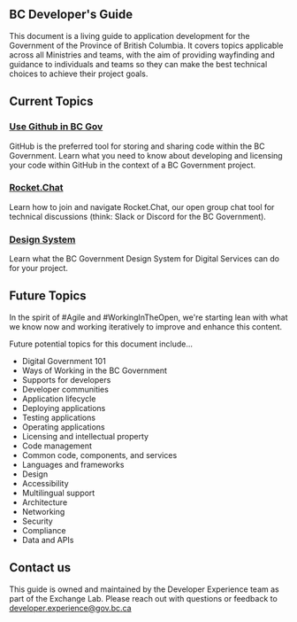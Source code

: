 ## BC Developer's Guide

This document is a living guide to application development for the Government of the Province of British Columbia. It covers topics applicable across all Ministries and teams, with the aim of providing wayfinding and guidance to individuals and teams so they can make the best technical choices to achieve their project goals. 

## Current Topics

### [Use Github in BC Gov](/use-github-in-bcgov/bc-government-organizations-in-github/)

GitHub is the preferred tool for storing and sharing code within the BC Government. Learn what you need to know about developing and licensing your code within GitHub in the context of a BC Government project. 

### [Rocket.Chat](/rocketchat/steps-to-join-rocketchat/)

Learn how to join and navigate Rocket.Chat, our open group chat tool for technical discussions (think: Slack or Discord for the BC Government). 

### [Design System](/design-system/about-the-design-system/)

Learn what the BC Government Design System for Digital Services can do for your project.

## Future Topics

In the spirit of #Agile and #WorkingInTheOpen, we're starting lean with what we know now and working iteratively to improve and enhance this content. 

Future potential topics for this document include...
  - Digital Government 101
  - Ways of Working in the BC Government
  - Supports for developers
  - Developer communities
  - Application lifecycle
  - Deploying applications
  - Testing applications
  - Operating applications
  - Licensing and intellectual property
  - Code management
  - Common code, components, and services
  - Languages and frameworks
  - Design
  - Accessibility
  - Multilingual support
  - Architecture
  - Networking
  - Security
  - Compliance
  - Data and APIs

## Contact us

This guide is owned and maintained by the Developer Experience team as part of the Exchange Lab. Please reach out with questions or feedback to [developer.experience@gov.bc.ca](mailto:developer.experience@gov.bc.ca)

